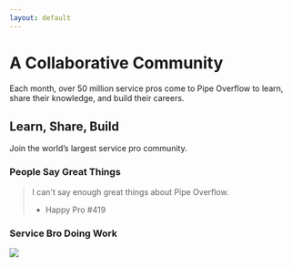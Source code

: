 ```yaml
---
layout: default
---
```

# [](#header-1)A Collaborative Community

Each month, over 50 million service pros come to Pipe Overflow to learn, share their knowledge, and build their careers.

## [](#header-2)Learn, Share, Build

Join the world’s largest service pro community.


### [](#header-3)People Say Great Things

> I can't say enough great things about Pipe Overflow.
>
> - Happy Pro #419




### Service Bro Doing Work

![](http://marzplumbing.kijenga.pro/wp-content/uploads/sites/4/2016/08/plumbing-blog-post.jpg)


